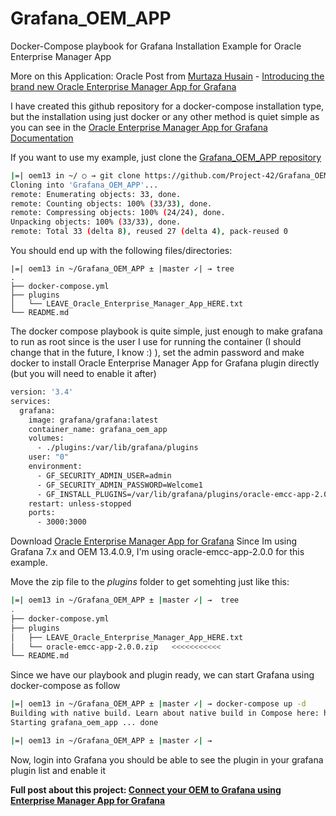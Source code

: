 # Grafana_OEM_APP
Docker-Compose playbook for Grafana Installation Example for Oracle Enterprise Manager App

More on this Application:
Oracle Post from [Murtaza Husain](https://blogs.oracle.com/author/ac14de17-0dbc-4105-b88d-905b719d4d7b) - [Introducing the brand new Oracle Enterprise Manager App for Grafana](https://blogs.oracle.com/oem/introducing-the-brand-new-grafana-plug-in-for-oracle-enterprise-manager)

I have created this github repository for a docker-compose installation type, but the installation using just docker or any other method is quiet simple as you can see in the [Oracle Enterprise Manager App for Grafana Documentation](https://docs.oracle.com/en/enterprise-manager/cloud-control/enterprise-manager-cloud-control/13.4/emgrf/oracle-enterprise-manager-data-source-grafana.html)


If you want to use my example, just clone the [Grafana_OEM_APP repository](https://github.com/Project-42/Grafana_OEM_APP)
```bash
|=| oem13 in ~/ ○ → git clone https://github.com/Project-42/Grafana_OEM_APP.git
Cloning into 'Grafana_OEM_APP'...
remote: Enumerating objects: 33, done.
remote: Counting objects: 100% (33/33), done.
remote: Compressing objects: 100% (24/24), done.
Unpacking objects: 100% (33/33), done.
remote: Total 33 (delta 8), reused 27 (delta 4), pack-reused 0
```

You should end up with the following files/directories:
```
|=| oem13 in ~/Grafana_OEM_APP ± |master ✓| → tree
.
├── docker-compose.yml
├── plugins
│   └── LEAVE_Oracle_Enterprise_Manager_App_HERE.txt
└── README.md
```

The docker compose playbook is quite simple, just enough to make grafana to run as root since is the user I use for running the container (I should change that in the future, I know :) ), set the admin password and make docker to install Oracle Enterprise Manager App for Grafana plugin directly (but you will need to enable it after)
```bash
version: '3.4'
services:
  grafana:
    image: grafana/grafana:latest
    container_name: grafana_oem_app
    volumes:
      - ./plugins:/var/lib/grafana/plugins
    user: "0"
    environment:
      - GF_SECURITY_ADMIN_USER=admin
      - GF_SECURITY_ADMIN_PASSWORD=Welcome1
      - GF_INSTALL_PLUGINS=/var/lib/grafana/plugins/oracle-emcc-app-2.0.0.zip;oracle-emcc-app
    restart: unless-stopped
    ports:
      - 3000:3000
```

Download [Oracle Enterprise Manager App for Grafana](https://www.oracle.com/enterprise-manager/downloads/grafana-downloads.html)
Since Im using Grafana 7.x and OEM 13.4.0.9, I'm using oracle-emcc-app-2.0.0 for this example.

Move the zip file to the *plugins* folder to get somehting just like this:
```bash
|=| oem13 in ~/Grafana_OEM_APP ± |master ✓| →  tree
.
├── docker-compose.yml
├── plugins
│   ├── LEAVE_Oracle_Enterprise_Manager_App_HERE.txt
│   └── oracle-emcc-app-2.0.0.zip   <<<<<<<<<<<
└── README.md
```

Since we have our playbook and plugin ready, we can start Grafana using docker-compose as follow
```bash
|=| oem13 in ~/Grafana_OEM_APP ± |master ✓| → docker-compose up -d
Building with native build. Learn about native build in Compose here: https://docs.docker.com/go/compose-native-build/
Starting grafana_oem_app ... done

|=| oem13 in ~/Grafana_OEM_APP ± |master ✓| → 
```

Now, login into Grafana you should be able to see the plugin in your grafana plugin list and enable it


**Full post about this project: [Connect your OEM to Grafana using Enterprise Manager App for Grafana](https://project42.site/connect-your-oem-to-grafana-using-enterprise-manager-app-for-grafana/)**


